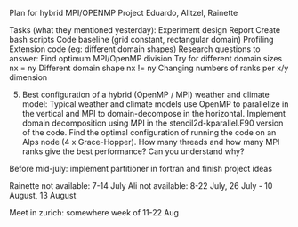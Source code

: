 Plan for hybrid MPI/OPENMP Project 
Eduardo, Alitzel, Rainette 

Tasks (what they mentioned yesterday):
Experiment design
Report
Create bash scripts
Code baseline (grid constant, rectangular domain)
Profiling
Extension code (eg: different domain shapes)
Research questions to answer:
Find optimum MPI/OpenMP division
Try for different domain sizes nx = ny
Different domain shape nx != ny
Changing numbers of ranks per x/y dimension

5) Best configuration of a hybrid (OpenMP / MPI) weather and climate model: Typical weather and climate models use OpenMP to parallelize in the vertical and MPI to domain-decompose in the horizontal. Implement domain decomposition using MPI in the stencil2d-kparallel.F90 version of the code. Find the optimal configuration of running the code on an Alps node (4 x Grace-Hopper). How many threads and how many MPI ranks give the best performance? Can you understand why?

Before mid-july: implement partitioner in fortran and finish project ideas

Rainette not available: 7-14 July
Ali not available: 8-22 July, 26 July - 10 August, 13 August


Meet in zurich: somewhere week of 11-22 Aug
